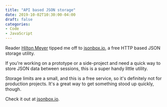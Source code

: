 ```yaml
---
title: "API based JSON storage"
date: 2019-10-02T10:30:00-04:00
draft: false
categories:
- Code
- JavaScript
---
```


Reader [Hilton Meyer](https://hiltonmeyer.com/) tipped me off to [jsonbox.io](https://jsonbox.io), a free HTTP based JSON storage utility.

If you're working on a prototype or a side-project and need a quick way to store JSON data between sessions, this is a super handy little utility.

Storage limits are a small, and this is a free service, so it's definitely not for production projects. It's a great way to get something stood up quickly, though.

Check it out at [jsonbox.io](https://jsonbox.io).